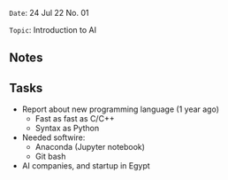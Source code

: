 `Date`: 24 Jul 22 No. 01

`Topic`: Introduction to AI

## Notes

## Tasks
- Report about new programming language (1 year ago)
  - Fast as fast as C/C++
  - Syntax as Python
- Needed softwire:
  - Anaconda (Jupyter notebook)
  - Git bash
- AI companies, and startup in Egypt
